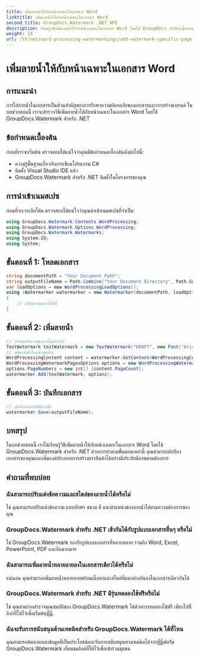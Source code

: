 ```yaml
---
title: เพิ่มลายน้ำให้กับหน้าเฉพาะในเอกสาร Word
linktitle: เพิ่มลายน้ำให้กับหน้าเฉพาะในเอกสาร Word
second_title: GroupDocs.Watermark .NET API
description: เรียนรู้วิธีเพิ่มลายน้ำให้กับหน้าเฉพาะในเอกสาร Word โดยใช้ GroupDocs ปกป้องเนื้อหาของคุณได้อย่างง่ายดาย
weight: 14
url: /th/net/word-processing-watermarkings/add-watermark-specific-page-word-docs/
---
```


# เพิ่มลายน้ำให้กับหน้าเฉพาะในเอกสาร Word

## การแนะนำ
การใส่ลายน้ำในเอกสารเป็นส่วนสำคัญของการรักษาความปลอดภัยของเอกสารและการสร้างแบรนด์ ในบทช่วยสอนนี้ เราจะสำรวจวิธีเพิ่มลายน้ำให้กับหน้าเฉพาะในเอกสาร Word โดยใช้ GroupDocs.Watermark สำหรับ .NET
## ข้อกำหนดเบื้องต้น
ก่อนที่เราจะเริ่มต้น ตรวจสอบให้แน่ใจว่าคุณมีข้อกำหนดเบื้องต้นดังต่อไปนี้:
- ความรู้พื้นฐานเกี่ยวกับการเขียนโปรแกรม C#
- ติดตั้ง Visual Studio IDE แล้ว
- GroupDocs.Watermark สำหรับ .NET ติดตั้งในโครงการของคุณ

## การนำเข้าเนมสเปซ
ก่อนที่จะเจาะลึกโค้ด ตรวจสอบให้แน่ใจว่าคุณนำเข้าเนมสเปซที่จำเป็น:
```csharp
using GroupDocs.Watermark.Contents.WordProcessing;
using GroupDocs.Watermark.Options.WordProcessing;
using GroupDocs.Watermark.Watermarks;
using System.IO;
using System;
```
## ขั้นตอนที่ 1: โหลดเอกสาร
```csharp
string documentPath = "Your Document Path";
string outputFileName = Path.Combine("Your Document Directory", Path.GetFileName(documentPath));
var loadOptions = new WordProcessingLoadOptions();
using (Watermarker watermarker = new Watermarker(documentPath, loadOptions))
{
    // รหัสของคุณจะไปที่นี่
}
```
## ขั้นตอนที่ 2: เพิ่มลายน้ำ
```csharp
// กำหนดข้อความและสไตล์ลายน้ำ
TextWatermark textWatermark = new TextWatermark("DRAFT", new Font("Arial", 42));
// เพิ่มลายน้ำในหน้าสุดท้าย
WordProcessingContent content = watermarker.GetContent<WordProcessingContent>();
WordProcessingWatermarkPagesOptions options = new WordProcessingWatermarkPagesOptions();
options.PageNumbers = new int[] {content.PageCount};
watermarker.Add(textWatermark, options);
```
## ขั้นตอนที่ 3: บันทึกเอกสาร
```csharp
// บันทึกเอกสารที่มีลายน้ำ
watermarker.Save(outputFileName);
```

## บทสรุป
ในบทช่วยสอนนี้ เราได้เรียนรู้วิธีเพิ่มลายน้ำให้กับหน้าเฉพาะในเอกสาร Word โดยใช้ GroupDocs.Watermark สำหรับ .NET ด้วยการทำตามขั้นตอนเหล่านี้ คุณสามารถปกป้องเอกสารของคุณและเพิ่มองค์ประกอบการสร้างตราสินค้าได้อย่างมีประสิทธิภาพตามต้องการ
## คำถามที่พบบ่อย
### ฉันสามารถปรับแต่งข้อความและสไตล์ของลายน้ำได้หรือไม่
ใช่ คุณสามารถปรับแต่งข้อความ แบบอักษร ขนาด สี และตำแหน่งของลายน้ำได้ตามความต้องการของคุณ
### GroupDocs.Watermark สำหรับ .NET เข้ากันได้กับรูปแบบเอกสารอื่นๆ หรือไม่
ใช่ GroupDocs.Watermark รองรับรูปแบบเอกสารที่หลากหลาย รวมถึง Word, Excel, PowerPoint, PDF และอีกมากมาย
### ฉันสามารถเพิ่มลายน้ำหลายลายลงในเอกสารเดียวได้หรือไม่
แน่นอน คุณสามารถเพิ่มลายน้ำหลายลายพร้อมเนื้อหาและสไตล์ที่แตกต่างกันลงในเอกสารเดียวกันได้
### GroupDocs.Watermark สำหรับ .NET มีรุ่นทดลองใช้ฟรีหรือไม่
 ใช่ คุณสามารถสำรวจคุณสมบัติของ GroupDocs.Watermark ได้ด้วยการทดลองใช้ฟรี เพียงไปที่ลิงก์ที่ให้ไว้เพื่อเริ่มต้น[ที่นี่](https://releases.groupdocs.com/).
### ฉันจะรับการสนับสนุนด้านเทคนิคสำหรับ GroupDocs.Watermark ได้ที่ไหน
 คุณสามารถค้นหาแหล่งข้อมูลที่เป็นประโยชน์และรับการสนับสนุนทางเทคนิคได้จาก[ที่นี่](https://forum.groupdocs.com/c/watermark/19)ฟอรัม GroupDocs.Watermark เยี่ยมชมลิงค์ที่ให้ไว้เพื่อเข้าร่วมชุมชน